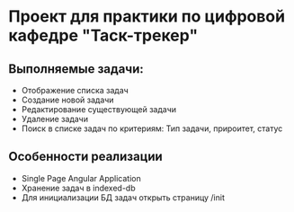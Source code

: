 # Проект для практики по цифровой кафедре "Таск-трекер"

## Выполняемые задачи:

* Отображение списка задач
* Создание новой задачи
* Редактирование существующей задачи
* Удаление задачи
* Поиск в списке задач по критериям: Тип задачи, прироитет, статус

## Особенности реализации

* Single Page Angular Application
* Хранение задач в indexed-db
* Для инициализации БД задач открыть страницу /init
